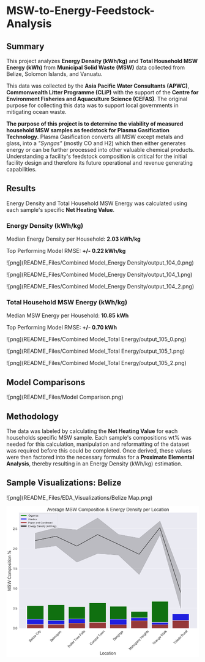 # MSW-to-Energy-Feedstock-Analysis

## Summary
 This project analyzes <b>Energy Density (kWh/kg)</b> and <b>Total Household MSW Energy (kWh)</b> from <b>Municipal
 Solid Waste (MSW)</b> data collected from Belize, Solomon Islands, and Vanuatu. 
 
 This data was collected by the <b>Asia Pacific Water Consultants (APWC)</b>, <b>Commonwealth Litter Programme (CLiP)</b>
 with the support of the <b> Centre for Environment Fisheries and Aquaculture Science (CEFAS)</b>. The original purpose for 
 collecting this data was to support local governments in mitigating ocean waste.  
 
 <b>The purpose of this project is to determine the viability of measured household MSW samples as feedstock for Plasma Gasification 
 Technology.</b> Plasma Gasification converts all MSW except metals and glass, into a <i>"Syngas"</i> (mostly CO and H2) which then 
 either generates energy or can be further processed into other valuable chemical products. Understanding a facility's 
 feedstock composition is critical for the initial facility design and therefore its future operational and revenue 
 generating capabilities.
 
 ## Results
 Energy Density and Total Household MSW Energy was calculated using each sample's specific <b>Net Heating Value</b>.
 
 ### Energy Density (kWh/kg)
 Median Energy Density per Household: <b>2.03 kWh/kg</b>
 
 Top Performing Model RMSE: <b>+/- 0.22 kWh/kg</b>
 
  ![png](README_Files/Combined Model_Energy Density/output_104_0.png)
  
  ![png](README_Files/Combined Model_Energy Density/output_104_1.png)
  
  ![png](README_Files/Combined Model_Energy Density/output_104_2.png)

 ### Total Household MSW Energy (kWh/kg)
 Median MSW Energy per Household: <b>10.85 kWh</b>
 
 Top Performing Model RMSE: <b>+/- 0.70 kWh</b>
 
 ![png](README_Files/Combined Model_Total Energy/output_105_0.png)
 
 ![png](README_Files/Combined Model_Total Energy/output_105_1.png)
 
 ![png](README_Files/Combined Model_Total Energy/output_105_2.png)
 
 ## Model Comparisons
 
 ![png](README_Files/Model Comparison.png)
 
 ## Methodology
 The data was labeled by calculating the <b>Net Heating Value</b> for each households specific MSW sample.  Each sample's
 compositions wt% was needed for this calculation, manipulation and reformatting of the dataset was required before
 this could be completed.  Once derived, these values were then factored into the necessary formulas for a <b>Proximate 
 Elemental Analysis</b>, thereby resulting in an Energy Density (kWh/kg) estimation.
 
 ## Sample Visualizations: Belize
 
 ![png](README_Files/EDA_Visualizations/Belize Map.png)
 
 ![png](README_Files/EDA_Visualizations/output_38_1.png)
 
